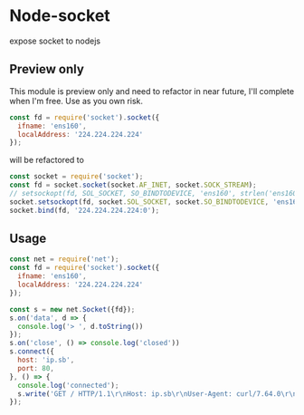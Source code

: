 # Node-socket
expose socket to nodejs
## Preview only
This module is preview only and need to refactor in near future, I'll complete when I'm free. Use as you own risk.
```js
const fd = require('socket').socket({
  ifname: 'ens160',
  localAddress: '224.224.224.224'
});
```
will be refactored to
```js
const socket = require('socket');
const fd = socket.socket(socket.AF_INET, socket.SOCK_STREAM);
// setsockopt(fd, SOL_SOCKET, SO_BINDTODEVICE, 'ens160', strlen('ens160')+1);
socket.setsockopt(fd, socket.SOL_SOCKET, socket.SO_BINDTODEVICE, 'ens160');
socket.bind(fd, '224.224.224.224:0');
```
## Usage
```js
const net = require('net');
const fd = require('socket').socket({
  ifname: 'ens160',
  localAddress: '224.224.224.224'
});

const s = new net.Socket({fd});
s.on('data', d => {
  console.log('> ', d.toString())
});
s.on('close', () => console.log('closed'))
s.connect({
  host: 'ip.sb',
  port: 80,
}, () => {
  console.log('connected');
  s.write('GET / HTTP/1.1\r\nHost: ip.sb\r\nUser-Agent: curl/7.64.0\r\nAccept: */*\r\n\r\n');
});

```

